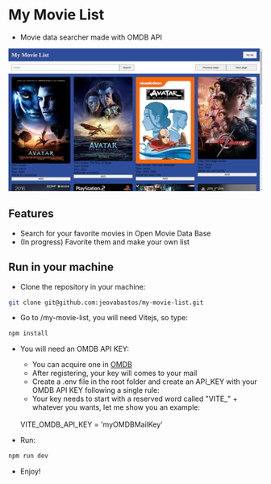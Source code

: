 # My Movie List
- Movie data searcher made with OMDB API

<img src="./public/my-movie-list1.png"/>

## Features
- Search for your favorite movies in Open Movie Data Base
- (In progress) Favorite them and make your own list

## Run in your machine
- Clone the repository in your machine:
```bash
git clone git@github.com:jeovabastos/my-movie-list.git
```

- Go to /my-movie-list, you will need Vitejs, so type:
```bash
npm install
```

- You will need an OMDB API KEY:
    - You can acquire one in <a href="https://omdbapi.com/" target="_blank">OMDB</a> 
    - After registering, your key will comes to your mail
    - Create a .env file in the root folder and create an API_KEY with your OMDB API KEY following a single rule:
    - Your key needs to start with a reserved word called "VITE_" + whatever you wants, let me show you an example:
    <br/>
    VITE_OMDB_API_KEY = 'myOMDBMailKey'

- Run:
```bash
npm run dev
```

- Enjoy!